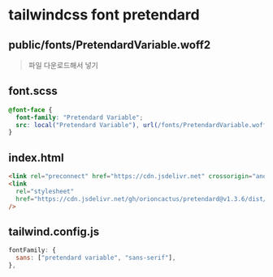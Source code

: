 # tailwindcss font pretendard

## public/fonts/PretendardVariable.woff2

> 파일 다운로드해서 넣기

## font.scss

```css
@font-face {
  font-family: "Pretendard Variable";
  src: local("Pretendard Variable"), url(/fonts/PretendardVariable.woff2) format("woff2-variations");
}
```

## index.html

```html
<link rel="preconnect" href="https://cdn.jsdelivr.net" crossorigin="anonymous" />
<link
  rel="stylesheet"
  href="https://cdn.jsdelivr.net/gh/orioncactus/pretendard@v1.3.6/dist/web/variable/pretendardvariable.min.css"
/>
```

## tailwind.config.js

```js
fontFamily: {
  sans: ["pretendard variable", "sans-serif"],
},
```
